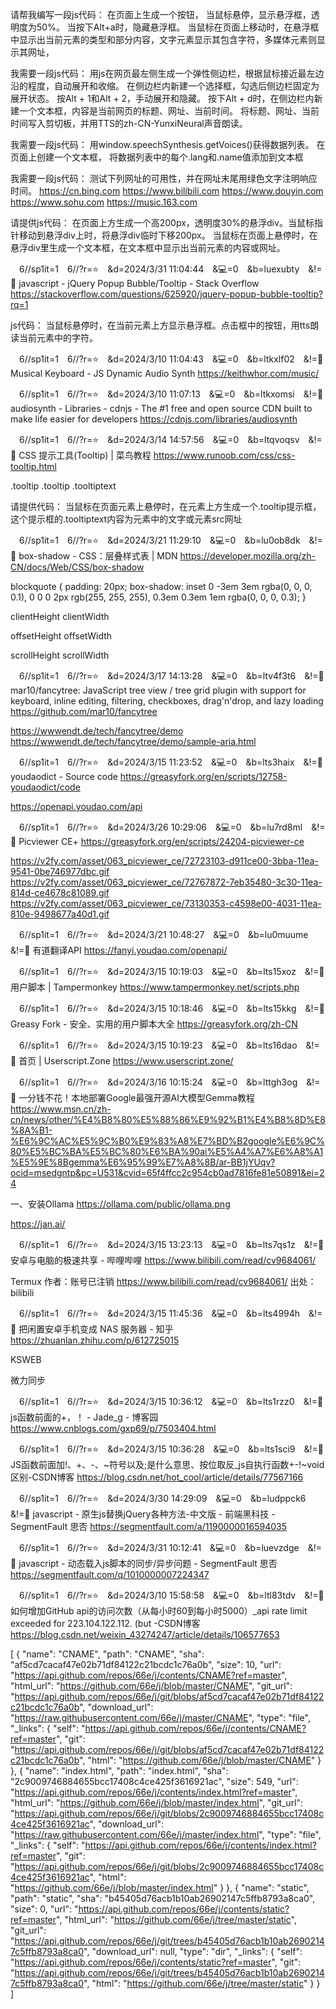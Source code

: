 
请帮我编写一段js代码：
在页面上生成一个按钮，
当鼠标悬停，显示悬浮框，透明度为50%。
当按下Alt+a时，隐藏悬浮框。
当鼠标在页面上移动时，在悬浮框中显示出当前元素的类型和部分内容，文字元素显示其包含字符，多媒体元素则显示其网址，

我需要一段js代码：
用js在网页最左侧生成一个弹性侧边栏，根据鼠标接近最左边沿的程度，自动展开和收缩。
在侧边栏内新建一个选择框，勾选后侧边栏固定为展开状态。
按Alt + 1和Alt + 2，手动展开和隐藏。
按下Alt + d时，在侧边栏内新建一个文本框，内容是当前网页的标题、网址、当前时间。
将标题、网址、当前时间写入剪切板，并用TTS的zh-CN-YunxiNeural声音朗读。

我需要一段js代码：
用window.speechSynthesis.getVoices()获得数据列表。
在页面上创建一个文本框，
将数据列表中的每个.lang和.name值添加到文本框

我需要一段js代码：
测试下列网址的可用性，并在网址末尾用绿色文字注明响应时间。
https://cn.bing.com
https://www.bilibili.com
https://www.douyin.com
https://www.sohu.com
https://music.163.com

请提供js代码：
在页面上方生成一个高200px，透明度30%的悬浮div。当鼠标指针移动到悬浮div上时，将悬浮div临时下移200px。
当鼠标在页面上悬停时，在悬浮div里生成一个文本框，在文本框中显示出当前元素的内容或网址。

　6//sp1it=1　6//?r=⭐　&d=2024/3/31 11:04:44　&💻=0　&b=luexubty　&!=🌸
javascript - jQuery Popup Bubble/Tooltip - Stack Overflow
https://stackoverflow.com/questions/625920/jquery-popup-bubble-tooltip?rq=1

js代码：
当鼠标悬停时，在当前元素上方显示悬浮框。点击框中的按钮，用tts朗读当前元素中的字符。

　6//sp1it=1　6//?r=⭐　&d=2024/3/10 11:04:43　&💻=0　&b=ltkxlf02　&!=🌸
Musical Keyboard - JS Dynamic Audio Synth
https://keithwhor.com/music/

　6//sp1it=1　6//?r=⭐　&d=2024/3/10 11:07:13　&💻=0　&b=ltkxomsi　&!=🌸
audiosynth - Libraries - cdnjs - The #1 free and open source CDN built to make life easier for developers
https://cdnjs.com/libraries/audiosynth

　6//sp1it=1　6//?r=⭐　&d=2024/3/14 14:57:56　&💻=0　&b=ltqvoqsv　&!=🌸
CSS 提示工具(Tooltip) | 菜鸟教程
https://www.runoob.com/css/css-tooltip.html

.tooltip
.tooltip .tooltiptext

请提供代码：
当鼠标在页面元素上悬停时，在元素上方生成一个.tooltip提示框，这个提示框的.tooltiptext内容为元素中的文字或元素src网址

　6//sp1it=1　6//?r=⭐　&d=2024/3/21 11:29:10　&💻=0　&b=lu0ob8dk　&!=🌸
box-shadow - CSS：层叠样式表 | MDN
https://developer.mozilla.org/zh-CN/docs/Web/CSS/box-shadow

blockquote {
  padding: 20px;
  box-shadow:
    inset 0 -3em 3em rgba(0, 0, 0, 0.1),
    0 0 0 2px rgb(255, 255, 255),
    0.3em 0.3em 1em rgba(0, 0, 0, 0.3);
}

clientHeight
clientWidth

offsetHeight
offsetWidth

scrollHeight
scrollWidth

　6//sp1it=1　6//?r=⭐　&d=2024/3/17 14:13:28　&💻=0　&b=ltv4f3t6　&!=🌸
mar10/fancytree: JavaScript tree view / tree grid plugin with support for keyboard, inline editing, filtering, checkboxes, drag'n'drop, and lazy loading
https://github.com/mar10/fancytree

https://wwwendt.de/tech/fancytree/demo
https://wwwendt.de/tech/fancytree/demo/sample-aria.html

　6//sp1it=1　6//?r=⭐　&d=2024/3/15 11:23:52　&💻=0　&b=lts3haix　&!=🌸
youdaodict - Source code
https://greasyfork.org/en/scripts/12758-youdaodict/code

https://openapi.youdao.com/api

　6//sp1it=1　6//?r=⭐　&d=2024/3/26 10:29:06　&💻=0　&b=lu7rd8ml　&!=🌸
Picviewer CE+
https://greasyfork.org/en/scripts/24204-picviewer-ce

https://v2fy.com/asset/063_picviewer_ce/72723103-d911ce00-3bba-11ea-9541-0be746977dbc.gif
https://v2fy.com/asset/063_picviewer_ce/72767872-7eb35480-3c30-11ea-814d-ce4678c81089.gif
https://v2fy.com/asset/063_picviewer_ce/73130353-c4598e00-4031-11ea-810e-9498677a40d1.gif

　6//sp1it=1　6//?r=⭐　&d=2024/3/21 10:48:27　&💻=0　&b=lu0muume　&!=🌸
有道翻译API
https://fanyi.youdao.com/openapi/

　6//sp1it=1　6//?r=⭐　&d=2024/3/15 10:19:03　&💻=0　&b=lts15xoz　&!=🌸
用户脚本 | Tampermonkey
https://www.tampermonkey.net/scripts.php

　6//sp1it=1　6//?r=⭐　&d=2024/3/15 10:18:46　&💻=0　&b=lts15kkg　&!=🌸
Greasy Fork - 安全、实用的用户脚本大全
https://greasyfork.org/zh-CN

　6//sp1it=1　6//?r=⭐　&d=2024/3/15 10:19:23　&💻=0　&b=lts16dao　&!=🌸
首页 | Userscript.Zone
https://www.userscript.zone/

　6//sp1it=1　6//?r=⭐　&d=2024/3/16 10:15:24　&💻=0　&b=lttgh3og　&!=🌸
一分钱不花！本地部署Google最强开源AI大模型Gemma教程
https://www.msn.cn/zh-cn/news/other/%E4%B8%80%E5%88%86%E9%92%B1%E4%B8%8D%E8%8A%B1-%E6%9C%AC%E5%9C%B0%E9%83%A8%E7%BD%B2google%E6%9C%80%E5%BC%BA%E5%BC%80%E6%BA%90ai%E5%A4%A7%E6%A8%A1%E5%9E%8Bgemma%E6%95%99%E7%A8%8B/ar-BB1jYUqv?ocid=msedgntp&pc=U531&cvid=65f4ffcc2c954cb0ad7816fe81e50891&ei=24

一、安装Ollama
https://ollama.com/public/ollama.png

https://jan.ai/

　6//sp1it=1　6//?r=⭐　&d=2024/3/15 13:23:13　&💻=0　&b=lts7qs1z　&!=🌸
安卓与电脑的极速共享 - 哔哩哔哩
https://www.bilibili.com/read/cv9684061/

Termux 作者：账号已注销 https://www.bilibili.com/read/cv9684061/ 出处：bilibili

　6//sp1it=1　6//?r=⭐　&d=2024/3/15 11:45:36　&💻=0　&b=lts4994h　&!=🌸
把闲置安卓手机变成 NAS 服务器 - 知乎
https://zhuanlan.zhihu.com/p/612725015

KSWEB

微力同步

　6//sp1it=1　6//?r=⭐　&d=2024/3/15 10:36:12　&💻=0　&b=lts1rzz0　&!=🌸
js函数前面的+，！ - Jade_g - 博客园
https://www.cnblogs.com/gxp69/p/7503404.html

　6//sp1it=1　6//?r=⭐　&d=2024/3/15 10:36:28　&💻=0　&b=lts1sci9　&!=🌸
JS函数前面加!、+、-、~符号以及;是什么意思、按位取反_js自执行函数+-!~void区别-CSDN博客
https://blog.csdn.net/hot_cool/article/details/77567166

　6//sp1it=1　6//?r=⭐　&d=2024/3/30 14:29:09　&💻=0　&b=ludppck6　&!=🌸
javascript - 原生js替换jQuery各种方法-中文版 - 前端黑科技 - SegmentFault 思否
https://segmentfault.com/a/1190000016594035

　6//sp1it=1　6//?r=⭐　&d=2024/3/31 10:12:41　&💻=0　&b=luevzdge　&!=🌸
javascript - 动态载入js脚本的同步/异步问题 - SegmentFault 思否
https://segmentfault.com/q/1010000007224347

<div class="img_uhd" style="background-image: url(&quot;https://s.cn.bing.net/th?id=OHR.TeatroColon_ZH-CN5378730986_UHD.jpg&amp;w=3840&amp;h=2160&amp;c=8&amp;rs=1&amp;o=3&amp;r=0&quot;); opacity: 1;"><div class="hp_top_cover_dim" style="opacity: 0;"></div></div>

<div class="preview-bg" style="background-position: -640px 0px; background-size: 1600px; background-image: url(&quot;//bimp.hdslb.com/videoshotpvhdboss/1478668363_p7d3jb-0001.jpg@3200w_1800h_30q.avif&quot;); display: none;"></div>

　6//sp1it=1　6//?r=⭐　&d=2024/3/10 15:58:58　&💻=0　&b=ltl83tdv　&!=🌸
如何增加GitHub api的访问次数（从每小时60到每小时5000）_api rate limit exceeded for 223.104.122.112. (but -CSDN博客
https://blog.csdn.net/weixin_43274247/article/details/106577653

[
    {
        "name": "CNAME",
        "path": "CNAME",
        "sha": "af5cd7cacaf47e02b71df84122c21bcdc1c76a0b",
        "size": 10,
        "url": "https://api.github.com/repos/66e/j/contents/CNAME?ref=master",
        "html_url": "https://github.com/66e/j/blob/master/CNAME",
        "git_url": "https://api.github.com/repos/66e/j/git/blobs/af5cd7cacaf47e02b71df84122c21bcdc1c76a0b",
        "download_url": "https://raw.githubusercontent.com/66e/j/master/CNAME",
        "type": "file",
        "_links": {
            "self": "https://api.github.com/repos/66e/j/contents/CNAME?ref=master",
            "git": "https://api.github.com/repos/66e/j/git/blobs/af5cd7cacaf47e02b71df84122c21bcdc1c76a0b",
            "html": "https://github.com/66e/j/blob/master/CNAME"
        }
    },
    {
        "name": "index.html",
        "path": "index.html",
        "sha": "2c9009746884655bcc17408c4ce425f3616921ac",
        "size": 549,
        "url": "https://api.github.com/repos/66e/j/contents/index.html?ref=master",
        "html_url": "https://github.com/66e/j/blob/master/index.html",
        "git_url": "https://api.github.com/repos/66e/j/git/blobs/2c9009746884655bcc17408c4ce425f3616921ac",
        "download_url": "https://raw.githubusercontent.com/66e/j/master/index.html",
        "type": "file",
        "_links": {
            "self": "https://api.github.com/repos/66e/j/contents/index.html?ref=master",
            "git": "https://api.github.com/repos/66e/j/git/blobs/2c9009746884655bcc17408c4ce425f3616921ac",
            "html": "https://github.com/66e/j/blob/master/index.html"
        }
    },
    {
        "name": "static",
        "path": "static",
        "sha": "b45405d76acb1b10ab26902147c5ffb8793a8ca0",
        "size": 0,
        "url": "https://api.github.com/repos/66e/j/contents/static?ref=master",
        "html_url": "https://github.com/66e/j/tree/master/static",
        "git_url": "https://api.github.com/repos/66e/j/git/trees/b45405d76acb1b10ab26902147c5ffb8793a8ca0",
        "download_url": null,
        "type": "dir",
        "_links": {
            "self": "https://api.github.com/repos/66e/j/contents/static?ref=master",
            "git": "https://api.github.com/repos/66e/j/git/trees/b45405d76acb1b10ab26902147c5ffb8793a8ca0",
            "html": "https://github.com/66e/j/tree/master/static"
        }
    }
]